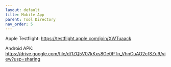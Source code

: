 ```yaml
---
layout: default
title: Mobile App
parent: Tool Directory
nav_order: 5
---
```



 

Apple Testflight: https://testflight.apple.com/join/XWTuaack

Android APK: https://drive.google.com/file/d/1ZQ5V07kKxs8Ge0PTn_VhnCuAO2cfSZu9/view?usp=sharing